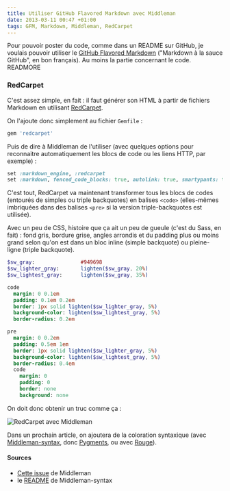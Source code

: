 ```yaml
---
title: Utiliser GitHub Flavored Markdown avec Middleman
date: 2013-03-11 00:47 +01:00
tags: GFM, Markdown, Middleman, RedCarpet
---
```


Pour pouvoir poster du code, comme dans un README sur GitHub, je voulais pouvoir utiliser le [GitHub Flavored Markdown](https://help.github.com/articles/github-flavored-markdown) ("Markdown à la sauce GitHub", en bon français). Au moins la partie concernant le code.
READMORE

### RedCarpet

C'est assez simple, en fait : il faut générer son HTML à partir de fichiers Markdown en utilisant [RedCarpet](https://github.com/vmg/redcarpet).

On l'ajoute donc simplement au fichier `Gemfile` :
```ruby
gem 'redcarpet'
```

Puis de dire à Middleman de l'utiliser (avec quelques options pour reconnaitre automatiquement les blocs de code ou les liens HTTP, par exemple) :
```ruby
set :markdown_engine, :redcarpet
set :markdown, fenced_code_blocks: true, autolink: true, smartypants: true, gh_blockcode: true, lax_spacing: true
```

C'est tout, RedCarpet va maintenant transformer tous les blocs de codes (entourés de simples ou triple backquotes) en balises `<code>` (elles-mêmes imbriquées dans des balises `<pre>` si la version triple-backquotes est utilisée).

Avec un peu de CSS, histoire que ça ait un peu de gueule (c'est du Sass, en fait) : fond gris, bordure grise, angles arrondis et du padding plus ou moins grand selon qu'on est dans un bloc inline (simple backquote) ou pleine-ligne (triple backquote).
```sass
$sw_gray:               #949698
$sw_lighter_gray:       lighten($sw_gray, 20%)
$sw_lightest_gray:      lighten($sw_gray, 35%)

code
  margin: 0 0.1em
  padding: 0.1em 0.2em
  border: 1px solid lighten($sw_lighter_gray, 5%)
  background-color: lighten($sw_lightest_gray, 5%)
  border-radius: 0.2em

pre
  margin: 0 0.2em
  padding: 0.5em 1em
  border: 1px solid lighten($sw_lighter_gray, 5%)
  background-color: lighten($sw_lightest_gray, 5%)
  border-radius: 0.4em
  code
    margin: 0
    padding: 0
    border: none
    background: none
```

On doit donc obtenir un truc comme ça :

![RedCarpet avec Middleman](middleman-redcarpet.png "RedCarpet avec Middleman")

Dans un prochain article, on ajoutera de la coloration syntaxique (avec [Middleman-syntax](https://github.com/middleman/middleman-syntax), donc [Pygments](http://pygments.org), ou avec [Rouge](https://github.com/jayferd/rouge)).


#### Sources
* [Cette issue](https://github.com/middleman/middleman/issues/577) de Middleman
* le [README](https://github.com/middleman/middleman-syntax) de Middleman-syntax